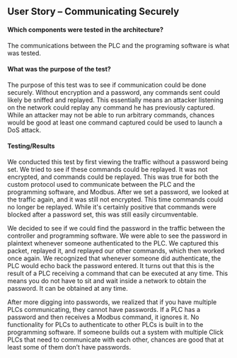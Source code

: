 ## User Story – Communicating Securely

####  Which components were tested in the architecture?

The communications between the PLC and the programing software is what was tested.

#### What was the purpose of the test?

The purpose of this test was to see if communication could be done securely. Without encryption and a password, any commands sent could likely be sniffed and replayed. This essentially means an attacker listening on the network could replay any command he has previously captured. While an attacker may not be able to run arbitrary commands, chances would be good at least one command captured could be used to launch a DoS attack.

#### Testing/Results

We conducted this test by first viewing the traffic without a password being set. We tried to see if these commands could be replayed. It was not encrypted, and commands could be replayed. This was true for both the custom protocol used to communicate between the PLC and the programming software, and Modbus. After we set a password, we looked at the traffic again, and it was still not encrypted. This time commands could no longer be replayed. While it's certainly positive that commands were blocked after a password set, this was still easily circumventable.

We decided to see if we could find the password in the traffic between the controller and programming software. We were able to see the password in plaintext whenever someone authenticated to the PLC. We captured this packet, replayed it, and replayed our other commands, which then worked once again. We recognized that whenever someone did authenticate, the PLC would echo back the password entered. It turns out that this is the result of a PLC receiving a command that can be executed at any time. This means you do not have to sit and wait inside a network to obtain the password. It can be obtained at any time. 

After more digging into passwords, we realized that if you have multiple PLCs communicating, they cannot have passwords. If a PLC has a password and then receives a Modbus command, it ignores it. No functionality for PLCs to authenticate to other PLCs is built in to the programming software. If someone builds out a system with multiple Click PLCs that need to communicate with each other, chances are good that at least some of them don’t have passwords.
